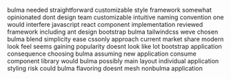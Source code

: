 bulma needed straightforward customizable style framework somewhat opinionated dont design team customizable intuitive naming convention one would interfere javascript react component implementation reviewed framework including ant design bootstrap bulma tailwindcss weve chosen bulma blend simplicity ease cssonly approach current market share modern look feel seems gaining popularity doesnt look like lot bootstrap application consequence choosing bulma assuming new application consume component library would bulma possibly main layout individual application styling risk could bulma flavoring doesnt mesh nonbulma application